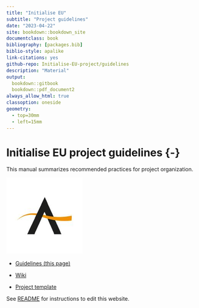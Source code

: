 ```yaml
--- 
title: "Initialise EU"
subtitle: "Project guidelines"
date: "2023-04-22"
site: bookdown::bookdown_site
documentclass: book
bibliography: [packages.bib]
biblio-style: apalike
link-citations: yes
github-repo: Initialise-EU-project/guidelines
description: "Material"
output:
  bookdown::gitbook
  bookdown::pdf_document2
always_allow_html: true
classoption: oneside
geometry:
  - top=30mm
  - left=15mm
---
```




# Initialise EU project guidelines {-}

This manual summarizes recommended practices for project organization.

![](https://github.com/INITIALISE-EU-project/guidelines/blob/main/img/logo.jpeg?raw=true)


- [Guidelines (this page)](https://initialise-eu-project.github.io/guidelines/)

- [Wiki](https://github.com/INITIALISE-EU-project/guidelines/wiki)

- [Project template](https://github.com/INITIALISE-EU-project/template)


See [README](https://github.com/INITIALISE-EU-project/guidelines/blob/main/README.md) for instructions to edit this website.
















